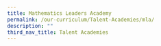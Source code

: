 ```yaml
---
title: Mathematics Leaders Academy
permalink: /our-curriculum/Talent-Academies/mla/
description: ""
third_nav_title: Talent Academies
---
```

